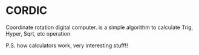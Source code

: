 # CORDIC 
Coordinate rotation digital computer.
is a simple algorithm to calculate Trig, Hyper, Sqrt, etc operation 



P.S. how calculators work, very interesting stuff!! 

